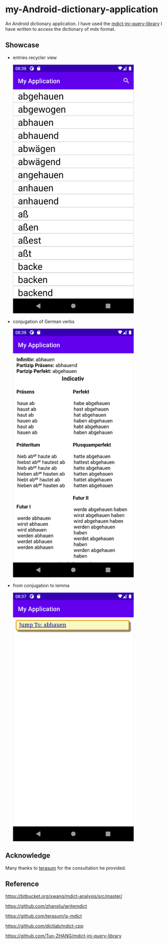 # my-Android-dictionary-application
An Android dictionary application. I have used the [mdict-jni-query-library](https://github.com/Tuo-ZHANG/mdict-jni-query-library) I have written to access the dictionary of mdx format. 

## Showcase
- entries recycler view 

  ![alt text](https://github.com/Tuo-ZHANG/my-Android-dictionary-application/blob/master/Screenshot_1625774512.png)

- conjugation of German verbs

  ![alt text](https://github.com/Tuo-ZHANG/my-Android-dictionary-application/blob/master/Screenshot_1625774540.png)

- from conjugation to lemma 

  ![alt text](https://github.com/Tuo-ZHANG/my-Android-dictionary-application/blob/master/Screenshot_1625774451.png)
  
## Acknowledge
Many thanks to [terasum](https://github.com/terasum) for the consultation he provided. 

## Reference
https://bitbucket.org/xwang/mdict-analysis/src/master/

https://github.com/zhansliu/writemdict

https://github.com/terasum/js-mdict

https://github.com/dictlab/mdict-cpp

https://github.com/Tuo-ZHANG/mdict-jni-query-library
